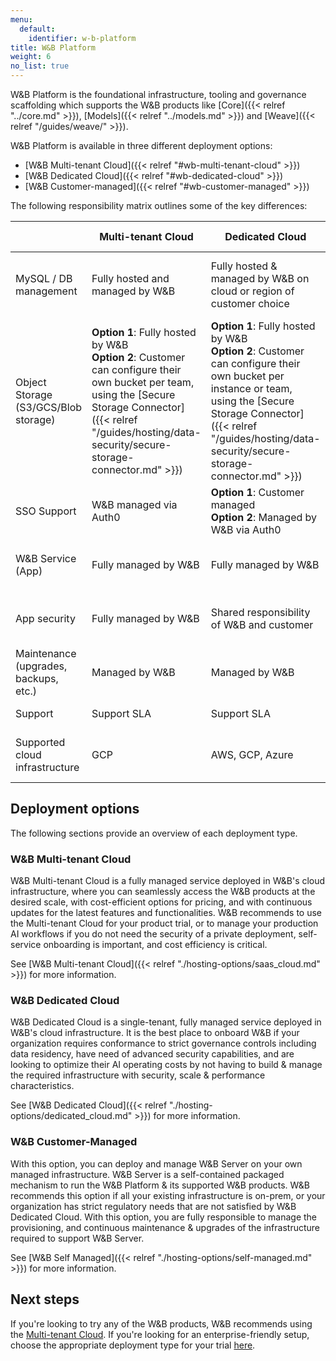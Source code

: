 ```yaml
---
menu:
  default:
    identifier: w-b-platform
title: W&B Platform
weight: 6
no_list: true
---
```

W&B Platform is the foundational infrastructure, tooling and governance scaffolding which supports the W&B products like [Core]({{< relref "../core.md" >}}), [Models]({{< relref "../models.md" >}}) and [Weave]({{< relref "/guides/weave/" >}}). 

W&B Platform is available in three different deployment options:

* [W&B Multi-tenant Cloud]({{< relref "#wb-multi-tenant-cloud" >}})
* [W&B Dedicated Cloud]({{< relref "#wb-dedicated-cloud" >}})
* [W&B Customer-managed]({{< relref "#wb-customer-managed" >}})

The following responsibility matrix outlines some of the key differences:

|                                      | Multi-tenant Cloud                | Dedicated Cloud                                                     | Customer-managed |
|--------------------------------------|-----------------------------------|---------------------------------------------------------------------|------------------|
| MySQL / DB management                | Fully hosted and managed by W&B     | Fully hosted & managed by W&B on cloud or region of customer choice | Fully hosted and managed by customer |
| Object Storage (S3/GCS/Blob storage) | **Option 1**: Fully hosted by W&B<br />**Option 2**: Customer can configure their own bucket per team, using the [Secure Storage Connector]({{< relref "/guides/hosting/data-security/secure-storage-connector.md" >}})  | **Option 1**: Fully hosted by W&B<br />**Option 2**: Customer can configure their own bucket per instance or team, using the [Secure Storage Connector]({{< relref "/guides/hosting/data-security/secure-storage-connector.md" >}}) | Fully hosted and managed by customer |
| SSO Support                          | W&B managed via Auth0             | **Option 1**: Customer managed<br />**Option 2**: Managed by W&B via Auth0 | Fully managed by customer   |
| W&B Service (App)                    | Fully managed by W&B              | Fully managed by W&B                                                | Fully managed by customer          |
| App security                         | Fully managed by W&B              | Shared responsibility of W&B and customer                           | Fully manbaged by customer         |
| Maintenance (upgrades, backups, etc.)| Managed by W&B | Managed by W&B | Managed by customer |
| Support                              | Support SLA                       | Support SLA                                                         | Support SLA |
| Supported cloud infrastructure       | GCP                               | AWS, GCP, Azure                                                     | AWS, GCP, Azure, On-Prem bare-metal |

## Deployment options
The following sections provide an overview of each deployment type. 

### W&B Multi-tenant Cloud
W&B Multi-tenant Cloud is a fully managed service deployed in W&B's cloud infrastructure, where you can seamlessly access the W&B products at the desired scale, with cost-efficient options for pricing, and with continuous updates for the latest features and functionalities. W&B recommends to use the Multi-tenant Cloud for your product trial, or to manage your production AI workflows if you do not need the security of a private deployment, self-service onboarding is important, and cost efficiency is critical.

See [W&B Multi-tenant Cloud]({{< relref "./hosting-options/saas_cloud.md" >}}) for more information. 

### W&B Dedicated Cloud
W&B Dedicated Cloud is a single-tenant, fully managed service deployed in W&B's cloud infrastructure. It is the best place to onboard W&B if your organization requires conformance to strict governance controls including data residency, have need of advanced security capabilities, and are looking to optimize their AI operating costs by not having to build & manage the required infrastructure with security, scale & performance characteristics.

See [W&B Dedicated Cloud]({{< relref "./hosting-options/dedicated_cloud.md" >}}) for more information.

### W&B Customer-Managed
With this option, you can deploy and manage W&B Server on your own managed infrastructure. W&B Server is a self-contained packaged mechanism to run the W&B Platform & its supported W&B products. W&B recommends this option if all your existing infrastructure is on-prem, or your organization has strict regulatory needs that are not satisfied by W&B Dedicated Cloud. With this option, you are fully responsible to manage the provisioning, and continuous maintenance & upgrades of the infrastructure required to support W&B Server.

See [W&B Self Managed]({{< relref "./hosting-options/self-managed.md" >}}) for more information.

## Next steps

If you're looking to try any of the W&B products, W&B recommends using the [Multi-tenant Cloud](https://wandb.ai/home). If you're looking for an enterprise-friendly setup, choose the appropriate deployment type for your trial [here](https://wandb.ai/site/enterprise-trial).